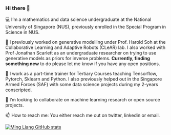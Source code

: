 ### Hi there 👋

💻 I’m a mathematics and data science undergraduate at the National University of Singapore (NUS), previously enrolled in the Special Program in Science in NUS. 

🧠 I previously worked on generative modelling under Prof. Harold Soh at the Collaborative Learning and Adaptive Robots (CLeAR) lab. I also worked with Prof Jonathan Scarlett as an undergraduate researcher on trying to use generative models as priors for inverse problems. **Currently, finding something new** to do please let me know if you have any open positions. 

💼 I work as a part-time trainer for Tertiary Courses teaching Tensorflow, Pytorch, Sklearn and Python. I also previously helped out in the Singapore Armed Forces (SAF) with some data science projects during my 2-years conscripted. 

👯 I’m looking to collaborate on machine learning research or open source projects. 

📫 How to reach me: You either reach me out on twitter, linkedin or email. 

[![Ming Liang GitHub stats](https://github-readme-stats.vercel.app/api?username=neoanarika)](https://github.com/neoanarika/github-readme-stats)
